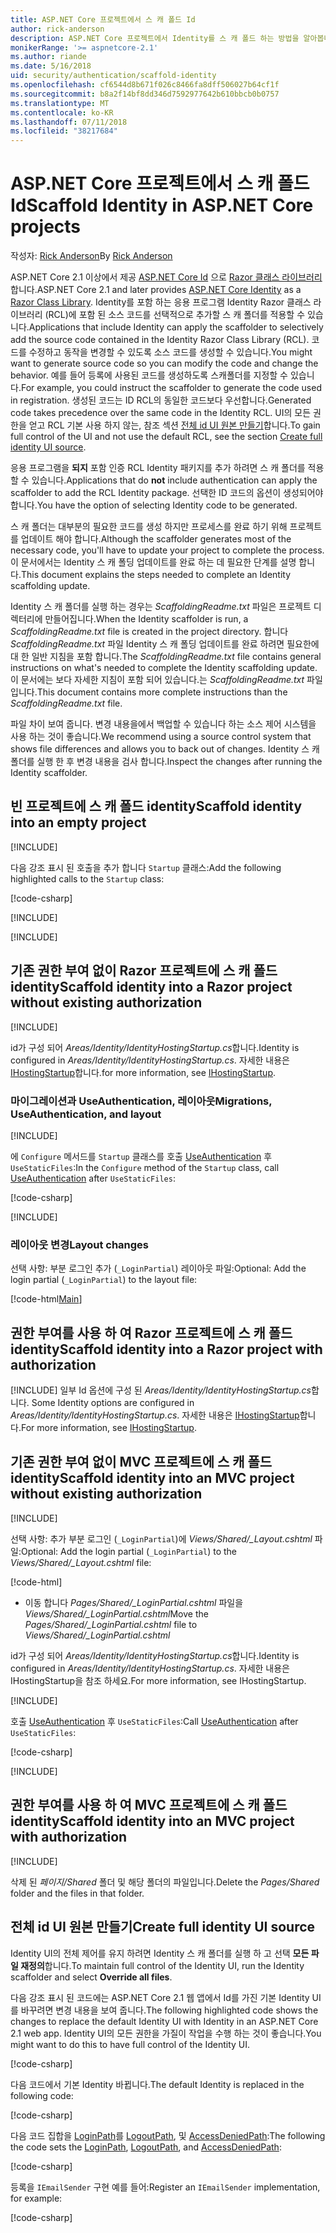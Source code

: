 ```yaml
---
title: ASP.NET Core 프로젝트에서 스 캐 폴드 Id
author: rick-anderson
description: ASP.NET Core 프로젝트에서 Identity를 스 캐 폴드 하는 방법을 알아봅니다.
monikerRange: '>= aspnetcore-2.1'
ms.author: riande
ms.date: 5/16/2018
uid: security/authentication/scaffold-identity
ms.openlocfilehash: cf6544d8b671f026c8466fa8dff506027b64cf1f
ms.sourcegitcommit: b8a2f14bf8dd346d7592977642b610bbcb0b0757
ms.translationtype: MT
ms.contentlocale: ko-KR
ms.lasthandoff: 07/11/2018
ms.locfileid: "38217684"
---
```

# <a name="scaffold-identity-in-aspnet-core-projects"></a><span data-ttu-id="dd8a2-103">ASP.NET Core 프로젝트에서 스 캐 폴드 Id</span><span class="sxs-lookup"><span data-stu-id="dd8a2-103">Scaffold Identity in ASP.NET Core projects</span></span>

<span data-ttu-id="dd8a2-104">작성자: [Rick Anderson](https://twitter.com/RickAndMSFT)</span><span class="sxs-lookup"><span data-stu-id="dd8a2-104">By [Rick Anderson](https://twitter.com/RickAndMSFT)</span></span>

<span data-ttu-id="dd8a2-105">ASP.NET Core 2.1 이상에서 제공 [ASP.NET Core Id](xref:security/authentication/identity) 으로 [Razor 클래스 라이브러리](xref:razor-pages/ui-class)합니다.</span><span class="sxs-lookup"><span data-stu-id="dd8a2-105">ASP.NET Core 2.1 and later provides [ASP.NET Core Identity](xref:security/authentication/identity) as a [Razor Class Library](xref:razor-pages/ui-class).</span></span> <span data-ttu-id="dd8a2-106">Identity를 포함 하는 응용 프로그램 Identity Razor 클래스 라이브러리 (RCL)에 포함 된 소스 코드를 선택적으로 추가할 스 캐 폴더를 적용할 수 있습니다.</span><span class="sxs-lookup"><span data-stu-id="dd8a2-106">Applications that include Identity can apply the scaffolder to selectively add the source code contained in the Identity Razor Class Library (RCL).</span></span> <span data-ttu-id="dd8a2-107">코드를 수정하고 동작을 변경할 수 있도록 소스 코드를 생성할 수 있습니다.</span><span class="sxs-lookup"><span data-stu-id="dd8a2-107">You might want to generate source code so you can modify the code and change the behavior.</span></span> <span data-ttu-id="dd8a2-108">예를 들어 등록에 사용된 코드를 생성하도록 스캐폴더를 지정할 수 있습니다.</span><span class="sxs-lookup"><span data-stu-id="dd8a2-108">For example, you could instruct the scaffolder to generate the code used in registration.</span></span> <span data-ttu-id="dd8a2-109">생성된 코드는 ID RCL의 동일한 코드보다 우선합니다.</span><span class="sxs-lookup"><span data-stu-id="dd8a2-109">Generated code takes precedence over the same code in the Identity RCL.</span></span> <span data-ttu-id="dd8a2-110">UI의 모든 권한을 얻고 RCL 기본 사용 하지 않는, 참조 섹션 [전체 id UI 원본 만들기](#full)합니다.</span><span class="sxs-lookup"><span data-stu-id="dd8a2-110">To gain full control of the UI and not use the default RCL, see the section [Create full identity UI source](#full).</span></span>

<span data-ttu-id="dd8a2-111">응용 프로그램을 **되지** 포함 인증 RCL Identity 패키지를 추가 하려면 스 캐 폴더를 적용할 수 있습니다.</span><span class="sxs-lookup"><span data-stu-id="dd8a2-111">Applications that do **not** include authentication can apply the scaffolder to add the RCL Identity package.</span></span> <span data-ttu-id="dd8a2-112">선택한 ID 코드의 옵션이 생성되어야 합니다.</span><span class="sxs-lookup"><span data-stu-id="dd8a2-112">You have the option of selecting Identity code to be generated.</span></span>

<span data-ttu-id="dd8a2-113">스 캐 폴더는 대부분의 필요한 코드를 생성 하지만 프로세스를 완료 하기 위해 프로젝트를 업데이트 해야 합니다.</span><span class="sxs-lookup"><span data-stu-id="dd8a2-113">Although the scaffolder generates most of the necessary code, you'll have to update your project to complete the process.</span></span> <span data-ttu-id="dd8a2-114">이 문서에서는 Identity 스 캐 폴딩 업데이트를 완료 하는 데 필요한 단계를 설명 합니다.</span><span class="sxs-lookup"><span data-stu-id="dd8a2-114">This document explains the steps needed to complete an Identity scaffolding update.</span></span>

<span data-ttu-id="dd8a2-115">Identity 스 캐 폴더를 실행 하는 경우는 *ScaffoldingReadme.txt* 파일은 프로젝트 디렉터리에 만들어집니다.</span><span class="sxs-lookup"><span data-stu-id="dd8a2-115">When the Identity scaffolder is run, a *ScaffoldingReadme.txt* file is created in the project directory.</span></span> <span data-ttu-id="dd8a2-116">합니다 *ScaffoldingReadme.txt* 파일 Identity 스 캐 폴딩 업데이트를 완료 하려면 필요한에 대 한 일반 지침을 포함 합니다.</span><span class="sxs-lookup"><span data-stu-id="dd8a2-116">The *ScaffoldingReadme.txt* file contains general instructions on what's needed to complete the Identity scaffolding update.</span></span> <span data-ttu-id="dd8a2-117">이 문서에는 보다 자세한 지침이 포함 되어 있습니다.는 *ScaffoldingReadme.txt* 파일입니다.</span><span class="sxs-lookup"><span data-stu-id="dd8a2-117">This document contains more complete instructions than the *ScaffoldingReadme.txt* file.</span></span>

<span data-ttu-id="dd8a2-118">파일 차이 보여 줍니다. 변경 내용을에서 백업할 수 있습니다 하는 소스 제어 시스템을 사용 하는 것이 좋습니다.</span><span class="sxs-lookup"><span data-stu-id="dd8a2-118">We recommend using a source control system that shows file differences and allows you to back out of changes.</span></span> <span data-ttu-id="dd8a2-119">Identity 스 캐 폴더를 실행 한 후 변경 내용을 검사 합니다.</span><span class="sxs-lookup"><span data-stu-id="dd8a2-119">Inspect the changes after running the Identity scaffolder.</span></span>

## <a name="scaffold-identity-into-an-empty-project"></a><span data-ttu-id="dd8a2-120">빈 프로젝트에 스 캐 폴드 identity</span><span class="sxs-lookup"><span data-stu-id="dd8a2-120">Scaffold identity into an empty project</span></span>

[!INCLUDE[](~/includes/scaffold-identity/id-scaffold-dlg.md)]

<span data-ttu-id="dd8a2-121">다음 강조 표시 된 호출을 추가 합니다 `Startup` 클래스:</span><span class="sxs-lookup"><span data-stu-id="dd8a2-121">Add the following highlighted calls to the `Startup` class:</span></span>

[!code-csharp[](scaffold-identity/sample/StartupEmpty.cs?name=snippet1&highlight=5,20-23)]

[!INCLUDE[](~/includes/scaffold-identity/hsts.md)]

[!INCLUDE[](~/includes/scaffold-identity/migrations.md)]

## <a name="scaffold-identity-into-a-razor-project-without-existing-authorization"></a><span data-ttu-id="dd8a2-122">기존 권한 부여 없이 Razor 프로젝트에 스 캐 폴드 identity</span><span class="sxs-lookup"><span data-stu-id="dd8a2-122">Scaffold identity into a Razor project without existing authorization</span></span>

<!--
set projNam=RPnoAuth
set projType=razor
set version=2.1.0

dotnet new %projType% -o %projNam%
cd %projNam%
dotnet add package Microsoft.VisualStudio.Web.CodeGeneration.Design -v %version%
dotnet restore
dotnet aspnet-codegenerator identity --useDefaultUI
dotnet ef migrations add CreateIdentitySchema
dotnet ef database update
-->

[!INCLUDE[](~/includes/scaffold-identity/id-scaffold-dlg.md)]

<span data-ttu-id="dd8a2-123">id가 구성 되어 *Areas/Identity/IdentityHostingStartup.cs*합니다.</span><span class="sxs-lookup"><span data-stu-id="dd8a2-123">Identity is configured in *Areas/Identity/IdentityHostingStartup.cs*.</span></span> <span data-ttu-id="dd8a2-124">자세한 내용은 [IHostingStartup](xref:fundamentals/configuration/platform-specific-configuration)합니다.</span><span class="sxs-lookup"><span data-stu-id="dd8a2-124">for more information, see [IHostingStartup](xref:fundamentals/configuration/platform-specific-configuration).</span></span>

<a name="efm"></a>

### <a name="migrations-useauthentication-and-layout"></a><span data-ttu-id="dd8a2-125">마이그레이션과 UseAuthentication, 레이아웃</span><span class="sxs-lookup"><span data-stu-id="dd8a2-125">Migrations, UseAuthentication, and layout</span></span>

[!INCLUDE[](~/includes/scaffold-identity/migrations.md)]

<span data-ttu-id="dd8a2-126">에 `Configure` 메서드를 `Startup` 클래스를 호출 [UseAuthentication](https://docs.microsoft.com/en-us/dotnet/api/microsoft.aspnetcore.builder.authappbuilderextensions.useauthentication?view=aspnetcore-2.0#Microsoft_AspNetCore_Builder_AuthAppBuilderExtensions_UseAuthentication_Microsoft_AspNetCore_Builder_IApplicationBuilder_) 후 `UseStaticFiles`:</span><span class="sxs-lookup"><span data-stu-id="dd8a2-126">In the `Configure` method of the `Startup` class, call [UseAuthentication](https://docs.microsoft.com/en-us/dotnet/api/microsoft.aspnetcore.builder.authappbuilderextensions.useauthentication?view=aspnetcore-2.0#Microsoft_AspNetCore_Builder_AuthAppBuilderExtensions_UseAuthentication_Microsoft_AspNetCore_Builder_IApplicationBuilder_) after `UseStaticFiles`:</span></span>

[!code-csharp[](scaffold-identity/sample/StartupRPnoAuth.cs?name=snippet1&highlight=29)]

[!INCLUDE[](~/includes/scaffold-identity/hsts.md)]

### <a name="layout-changes"></a><span data-ttu-id="dd8a2-127">레이아웃 변경</span><span class="sxs-lookup"><span data-stu-id="dd8a2-127">Layout changes</span></span>

<span data-ttu-id="dd8a2-128">선택 사항: 부분 로그인 추가 (`_LoginPartial`) 레이아웃 파일:</span><span class="sxs-lookup"><span data-stu-id="dd8a2-128">Optional: Add the login partial (`_LoginPartial`) to the layout file:</span></span>

[!code-html[Main](scaffold-identity/sample/_Layout.cshtml?highlight=37)]

## <a name="scaffold-identity-into-a-razor-project-with-authorization"></a><span data-ttu-id="dd8a2-129">권한 부여를 사용 하 여 Razor 프로젝트에 스 캐 폴드 identity</span><span class="sxs-lookup"><span data-stu-id="dd8a2-129">Scaffold identity into a Razor project with authorization</span></span>

<!--
Use >=2.1: dotnet new webapp -au Individual -o RPauth
Use = 2.0: dotnet new razor -au Individual -o RPauth
cd RPauth
dotnet add package Microsoft.VisualStudio.Web.CodeGeneration.Design
dotnet restore
dotnet aspnet-codegenerator identity -dc RPauth.Data.ApplicationDbContext --files Account.Register

[!INCLUDE[](~/includes/webapp-alias-notice.md)]
-->

[!INCLUDE[](~/includes/scaffold-identity/id-scaffold-dlg-auth.md)]<span data-ttu-id="dd8a2-130"> 일부 Id 옵션에 구성 된 *Areas/Identity/IdentityHostingStartup.cs*합니다.</span><span class="sxs-lookup"><span data-stu-id="dd8a2-130"> Some Identity options are configured in *Areas/Identity/IdentityHostingStartup.cs*.</span></span> <span data-ttu-id="dd8a2-131">자세한 내용은 [IHostingStartup](xref:fundamentals/configuration/platform-specific-configuration)합니다.</span><span class="sxs-lookup"><span data-stu-id="dd8a2-131">For more information, see [IHostingStartup](xref:fundamentals/configuration/platform-specific-configuration).</span></span>

## <a name="scaffold-identity-into-an-mvc-project-without-existing-authorization"></a><span data-ttu-id="dd8a2-132">기존 권한 부여 없이 MVC 프로젝트에 스 캐 폴드 identity</span><span class="sxs-lookup"><span data-stu-id="dd8a2-132">Scaffold identity into an MVC project without existing authorization</span></span>

<!--
set projNam=MvcNoAuth
set projType=mvc
set version=2.1.0

dotnet new %projType% -o %projNam%
cd %projNam%
dotnet add package Microsoft.VisualStudio.Web.CodeGeneration.Design -v %version%
dotnet restore
dotnet aspnet-codegenerator identity --useDefaultUI
dotnet ef migrations add CreateIdentitySchema
dotnet ef database update
-->

[!INCLUDE[](~/includes/scaffold-identity/id-scaffold-dlg.md)]

<span data-ttu-id="dd8a2-133">선택 사항: 추가 부분 로그인 (`_LoginPartial`)에 *Views/Shared/_Layout.cshtml* 파일:</span><span class="sxs-lookup"><span data-stu-id="dd8a2-133">Optional: Add the login partial (`_LoginPartial`) to the *Views/Shared/_Layout.cshtml* file:</span></span>

[!code-html[](scaffold-identity/sample/_LayoutMvc.cshtml?highlight=37)]

* <span data-ttu-id="dd8a2-134">이동 합니다 *Pages/Shared/_LoginPartial.cshtml* 파일을 *Views/Shared/_LoginPartial.cshtml*</span><span class="sxs-lookup"><span data-stu-id="dd8a2-134">Move the *Pages/Shared/_LoginPartial.cshtml* file to *Views/Shared/_LoginPartial.cshtml*</span></span>

<span data-ttu-id="dd8a2-135">id가 구성 되어 *Areas/Identity/IdentityHostingStartup.cs*합니다.</span><span class="sxs-lookup"><span data-stu-id="dd8a2-135">Identity is configured in *Areas/Identity/IdentityHostingStartup.cs*.</span></span> <span data-ttu-id="dd8a2-136">자세한 내용은 IHostingStartup을 참조 하세요.</span><span class="sxs-lookup"><span data-stu-id="dd8a2-136">For more information, see IHostingStartup.</span></span>

[!INCLUDE[](~/includes/scaffold-identity/migrations.md)]

<span data-ttu-id="dd8a2-137">호출 [UseAuthentication](https://docs.microsoft.com/en-us/dotnet/api/microsoft.aspnetcore.builder.authappbuilderextensions.useauthentication?view=aspnetcore-2.0#Microsoft_AspNetCore_Builder_AuthAppBuilderExtensions_UseAuthentication_Microsoft_AspNetCore_Builder_IApplicationBuilder_) 후 `UseStaticFiles`:</span><span class="sxs-lookup"><span data-stu-id="dd8a2-137">Call [UseAuthentication](https://docs.microsoft.com/en-us/dotnet/api/microsoft.aspnetcore.builder.authappbuilderextensions.useauthentication?view=aspnetcore-2.0#Microsoft_AspNetCore_Builder_AuthAppBuilderExtensions_UseAuthentication_Microsoft_AspNetCore_Builder_IApplicationBuilder_) after `UseStaticFiles`:</span></span>

[!code-csharp[](scaffold-identity/sample/StartupMvcNoAuth.cs?name=snippet1&highlight=23)]

[!INCLUDE[](~/includes/scaffold-identity/hsts.md)]

## <a name="scaffold-identity-into-an-mvc-project-with-authorization"></a><span data-ttu-id="dd8a2-138">권한 부여를 사용 하 여 MVC 프로젝트에 스 캐 폴드 identity</span><span class="sxs-lookup"><span data-stu-id="dd8a2-138">Scaffold identity into an MVC project with authorization</span></span>

<!--
dotnet new mvc -au Individual -o MvcAuth
cd MvcAuth
dotnet add package Microsoft.VisualStudio.Web.CodeGeneration.Design
dotnet restore
dotnet aspnet-codegenerator identity -dc MvcAuth.Data.ApplicationDbContext --files Account.Register
-->

[!INCLUDE[](~/includes/scaffold-identity/id-scaffold-dlg-auth.md)]

<span data-ttu-id="dd8a2-139">삭제 된 *페이지/Shared* 폴더 및 해당 폴더의 파일입니다.</span><span class="sxs-lookup"><span data-stu-id="dd8a2-139">Delete the *Pages/Shared* folder and the files in that folder.</span></span>

<a name="full"></a>

## <a name="create-full-identity-ui-source"></a><span data-ttu-id="dd8a2-140">전체 id UI 원본 만들기</span><span class="sxs-lookup"><span data-stu-id="dd8a2-140">Create full identity UI source</span></span>

<span data-ttu-id="dd8a2-141">Identity UI의 전체 제어를 유지 하려면 Identity 스 캐 폴더를 실행 하 고 선택 **모든 파일 재정의**합니다.</span><span class="sxs-lookup"><span data-stu-id="dd8a2-141">To maintain full control of the Identity UI, run the Identity scaffolder and select **Override all files**.</span></span>

<span data-ttu-id="dd8a2-142">다음 강조 표시 된 코드에는 ASP.NET Core 2.1 웹 앱에서 Id를 가진 기본 Identity UI를 바꾸려면 변경 내용을 보여 줍니다.</span><span class="sxs-lookup"><span data-stu-id="dd8a2-142">The following highlighted code shows the changes to replace the default Identity UI with Identity in an ASP.NET Core 2.1 web app.</span></span> <span data-ttu-id="dd8a2-143">Identity UI의 모든 권한을 가질이 작업을 수행 하는 것이 좋습니다.</span><span class="sxs-lookup"><span data-stu-id="dd8a2-143">You might want to do this to have full control of the Identity UI.</span></span>

[!code-csharp[](scaffold-identity/sample/StartupFull.cs?name=snippet1&highlight=13-14,17-999)]

<span data-ttu-id="dd8a2-144">다음 코드에서 기본 Identity 바뀝니다.</span><span class="sxs-lookup"><span data-stu-id="dd8a2-144">The default Identity is replaced in the following code:</span></span>

[!code-csharp[](scaffold-identity/sample/StartupFull.cs?name=snippet2)]

<span data-ttu-id="dd8a2-145">다음 코드 집합을 [LoginPath](/dotnet/api/microsoft.aspnetcore.authentication.cookies.cookieauthenticationoptions.loginpath)를 [LogoutPath](/dotnet/api/microsoft.aspnetcore.authentication.cookies.cookieauthenticationoptions.logoutpath), 및 [AccessDeniedPath](/dotnet/api/microsoft.aspnetcore.authentication.cookies.cookieauthenticationoptions.accessdeniedpath):</span><span class="sxs-lookup"><span data-stu-id="dd8a2-145">The following the code sets the [LoginPath](/dotnet/api/microsoft.aspnetcore.authentication.cookies.cookieauthenticationoptions.loginpath), [LogoutPath](/dotnet/api/microsoft.aspnetcore.authentication.cookies.cookieauthenticationoptions.logoutpath), and [AccessDeniedPath](/dotnet/api/microsoft.aspnetcore.authentication.cookies.cookieauthenticationoptions.accessdeniedpath):</span></span>

[!code-csharp[](scaffold-identity/sample/StartupFull.cs?name=snippet3)]

<span data-ttu-id="dd8a2-146">등록을 `IEmailSender` 구현 예를 들어:</span><span class="sxs-lookup"><span data-stu-id="dd8a2-146">Register an `IEmailSender` implementation, for example:</span></span>

[!code-csharp[](scaffold-identity/sample/StartupFull.cs?name=snippet4)]
